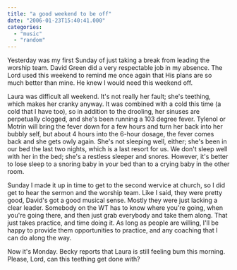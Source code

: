 ```yaml
---
title: "a good weekend to be off"
date: "2006-01-23T15:40:41.000"
categories: 
  - "music"
  - "random"
---
```


Yesterday was my first Sunday of just taking a break from leading the worship team. David Green did a very respectable job in my absence. The Lord used this weekend to remind me once again that His plans are so much better than mine. He knew I would need this weekend off.

Laura was difficult all weekend. It's not really her fault; she's teething, which makes her cranky anyway. It was combined with a cold this time (a cold that I have too), so in addition to the drooling, her sinuses are perpetually clogged, and she's been running a 103 degree fever. Tylenol or Motrin will bring the fever down for a few hours and turn her back into her bubbly self, but about 4 hours into the 6-hour dosage, the fever comes back and she gets owly again. She's not sleeping well, either; she's been in our bed the last two nights, which is a last resort for us. We don't sleep well with her in the bed; she's a restless sleeper and snores. However, it's better to lose sleep to a snoring baby in your bed than to a crying baby in the other room.

Sunday I made it up in time to get to the second wervice at church, so I did get to hear the sermon and the worship team. Like I said, they were pretty good, David's got a good musical sense. Mostly they were just lacking a clear leader. Somebody on the WT has to know where you're going, when you're going there, and then just grab everybody and take them along. That just takes practice, and time doing it. As long as people are willing, I'll be happy to provide them opportunities to practice, and any coaching that I can do along the way.

Now it's Monday. Becky reports that Laura is still feeling bum this morning. Please, Lord, can this teething get done with?
